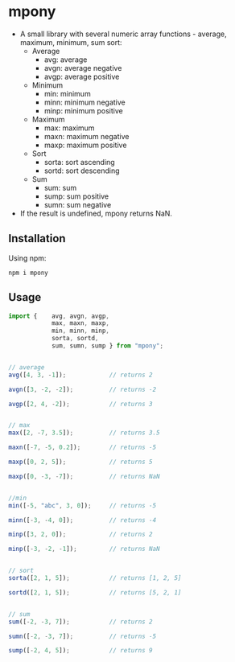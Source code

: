 # mpony
* A small library with several numeric array functions - average, maximum, minimum, sum sort:
    * Average
        * avg: average
        * avgn: average negative
        * avgp: average positive
    * Minimum
        * min: minimum
        * minn: minimum negative
        * minp: minimum positive
    * Maximum
        * max: maximum
        * maxn: maximum negative
        * maxp: maximum positive
    * Sort
        * sorta: sort ascending
        * sortd: sort descending
    * Sum
        * sum: sum
        * sump: sum positive
        * sumn: sum negative
* If the result is undefined, mpony returns NaN.

## Installation
Using npm:
```
npm i mpony
```

## Usage
```Typescript
import {    avg, avgn, avgp, 
            max, maxn, maxp, 
            min, minn, minp, 
            sorta, sortd,
            sum, sumn, sump } from "mpony";


// average
avg([4, 3, -1]);            // returns 2

avgn([3, -2, -2]);          // returns -2

avgp([2, 4, -2]);           // returns 3


// max
max([2, -7, 3.5]);          // returns 3.5

maxn([-7, -5, 0.2]);        // returns -5

maxp([0, 2, 5]);            // returns 5

maxp([0, -3, -7]);          // returns NaN


//min
min([-5, "abc", 3, 0]);     // returns -5

minn([-3, -4, 0]);          // returns -4

minp([3, 2, 0]);            // returns 2

minp([-3, -2, -1]);         // returns NaN


// sort
sorta([2, 1, 5]);           // returns [1, 2, 5]

sortd([2, 1, 5]);           // returns [5, 2, 1]


// sum
sum([-2, -3, 7]);           // returns 2

sumn([-2, -3, 7]);          // returns -5

sump([-2, 4, 5]);           // returns 9
```